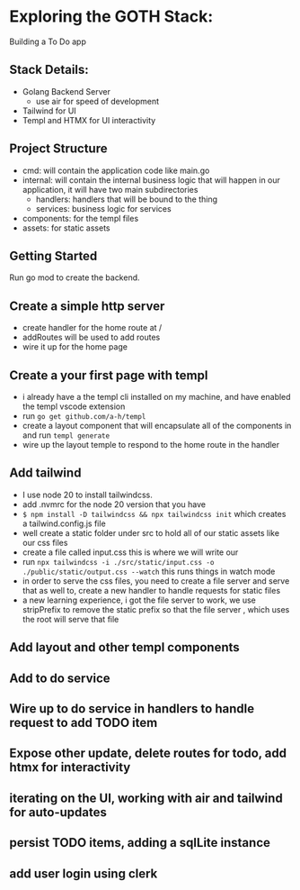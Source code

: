 # Exploring the GOTH Stack:

Building a To Do app

## Stack Details:

- Golang Backend Server
  - use air for speed of development
- Tailwind for UI
- Templ and HTMX for UI interactivity

## Project Structure

- cmd: will contain the application code like main.go
- internal: will contain the internal business logic that will happen in our application, it will have two main subdirectories
  - handlers: handlers that will be bound to the thing
  - services: business logic for services
- components: for the templ files
- assets: for static assets

## Getting Started

Run go mod to create the backend.

## Create a simple http server

- create handler for the home route at /
- addRoutes will be used to add routes
- wire it up for the home page

## Create a your first page with templ

- i already have a the templ cli installed on my machine, and have enabled the templ vscode extension
- run `go get github.com/a-h/templ`
- create a layout component that will encapsulate all of the components in and run `templ generate`
- wire up the layout temple to respond to the home route in the handler

## Add tailwind

- I use node 20 to install tailwindcss.
- add .nvmrc for the node 20 version that you have
- `$ npm install -D tailwindcss && npx tailwindcss init` which creates a tailwind.config.js file
- well create a static folder under src to hold all of our static assets like our css files
- create a file called input.css this is where we will write our
- run `npx tailwindcss -i ./src/static/input.css -o ./public/static/output.css --watch` this runs things in watch mode
- in order to serve the css files, you need to create a file server and serve that as well to, create a new handler to handle requests for static files
- a new learning experience, i got the file server to work, we use stripPrefix to remove the static prefix so that the file server , which uses the root will serve that file

## Add layout and other templ components

## Add to do service

## Wire up to do service in handlers to handle request to add TODO item

## Expose other update, delete routes for todo, add htmx for interactivity

## iterating on the UI, working with air and tailwind for auto-updates

## persist TODO items, adding a sqlLite instance

## add user login using clerk
